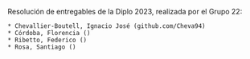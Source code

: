 Resolución de entregables de la Diplo 2023, realizada por el Grupo 22:

    * Chevallier-Boutell, Ignacio José (github.com/Cheva94)
    * Córdoba, Florencia ()
    * Ribetto, Federico ()
    * Rosa, Santiago ()
